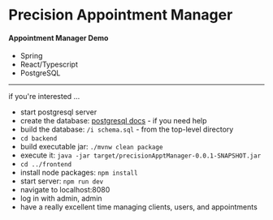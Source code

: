 # Precision Appointment Manager

#### Appointment Manager Demo

- Spring
- React/Typescript
- PostgreSQL

___

if you're interested ...

- start postgresql server
- create the database: [postgresql docs](https://www.postgresql.org/docs/current/) - if you need help
- build the database:  ``` /i schema.sql ``` - from the top-level directory
- ``` cd backend ```
- build executable jar: ``` ./mvnw clean package ```
- execute it: ``` java -jar target/precisionApptManager-0.0.1-SNAPSHOT.jar ```
- ``` cd ../frontend ```
- install node packages: ``` npm install ```
- start server: ``` npm run dev ```
- navigate to localhost:8080
- log in with admin, admin
- have a really excellent time managing clients, users, and appointments



